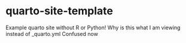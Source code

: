 # quarto-site-template
Example quarto site without R or Python!
Why is this what I am viewing instead of _quarto.yml
Confused now
